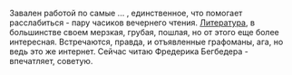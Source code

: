 Завален работой по самые ... , единственное, что помогает расслабиться - пару часиков вечернего чтения. <a href='http://www.fictionbook.ru/ru/genre/prose/prose_counter/'>Литература</a>, в большинстве своем мерзкая, грубая, пошлая, но от этого еще более интересная. Встречаются, правда, и отъявленные графоманы, ага, но ведь это же интернет. Сейчас читаю Фредерика Бегбедера - впечатляет, советую.